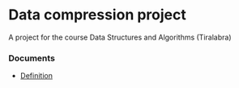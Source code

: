 # Data compression project
A project for the course Data Structures and Algorithms (Tiralabra)

### Documents
- [Definition](documents/maarittelydokumentti.md)